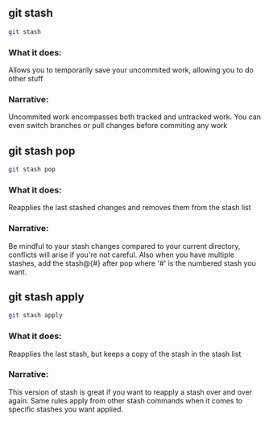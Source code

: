 ## git stash
```bash
git stash
```

### What it does:
Allows you to temporarily save your uncommited work, allowing you to do other stuff

### Narrative:
Uncommited work encompasses both tracked and untracked work. You can even switch branches
or pull changes before commiting any work

## git stash pop
```bash
git stash pop
```

### What it does:
Reapplies the last stashed changes and removes them from the stash list

### Narrative:
Be mindful to your stash changes compared to your current directory, conflicts will arise if
you're not careful. Also when you have multiple stashes, add the stash@{#} after pop where
'#' is the numbered stash you want.

## git stash apply
```bash
git stash apply
```

### What it does:
Reapplies the last stash, but keeps a copy of the stash in the stash list

### Narrative:
This version of stash is great if you want to reapply a stash over and over again. Same rules
apply from other stash commands when it comes to specific stashes you want applied.

